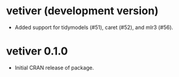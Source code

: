 # vetiver (development version)

* Added support for tidymodels (#51), caret (#52), and mlr3 (#56).

# vetiver 0.1.0

* Initial CRAN release of package.
